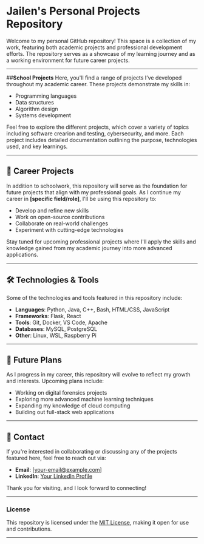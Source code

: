 # Jailen's Personal Projects Repository

Welcome to my personal GitHub repository! This space is a collection of my work, featuring both academic projects and professional development efforts. The repository serves as a showcase of my learning journey and as a working environment for future career projects.

---

##**School Projects**
Here, you'll find a range of projects I’ve developed throughout my academic career. These projects demonstrate my skills in:
- Programming languages
- Data structures
- Algorithm design
- Systems development

Feel free to explore the different projects, which cover a variety of topics including software crearion and testing, cybersecurity, and more. Each project includes detailed documentation outlining the purpose, technologies used, and key learnings.

---

## 💼 **Career Projects**
In addition to schoolwork, this repository will serve as the foundation for future projects that align with my professional goals. As I continue my career in **[specific field/role]**, I'll be using this repository to:
- Develop and refine new skills
- Work on open-source contributions
- Collaborate on real-world challenges
- Experiment with cutting-edge technologies

Stay tuned for upcoming professional projects where I'll apply the skills and knowledge gained from my academic journey into more advanced applications.

---

## 🛠️ **Technologies & Tools**
Some of the technologies and tools featured in this repository include:
- **Languages**: Python, Java, C++, Bash, HTML/CSS, JavaScript
- **Frameworks**: Flask, React
- **Tools**: Git, Docker, VS Code, Apache
- **Databases**: MySQL, PostgreSQL
- **Other**: Linux, WSL, Raspberry Pi

---

## 📝 **Future Plans**
As I progress in my career, this repository will evolve to reflect my growth and interests. Upcoming plans include:
- Working on digital forensics projects
- Exploring more advanced machine learning techniques
- Expanding my knowledge of cloud computing
- Building out full-stack web applications

---

## 📩 **Contact**
If you're interested in collaborating or discussing any of the projects featured here, feel free to reach out via:
- **Email**: [your-email@example.com]
- **LinkedIn**: [Your LinkedIn Profile](https://linkedin.com/in/your-profile)

Thank you for visiting, and I look forward to connecting!

---

### License
This repository is licensed under the [MIT License](LICENSE), making it open for use and contributions.

---
